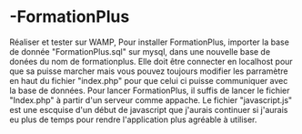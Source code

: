 # -FormationPlus

Réaliser et tester sur WAMP,
Pour installer FormationPlus, importer la base de donnée "FormationPlus.sql" sur mysql, dans une nouvelle base de donées du nom de formationplus. Elle doit être connecter en localhost pour que sa puisse marcher mais vous pouvez toujours modifier les parramètre en haut du fichier "index.php" pour que celui ci puisse communiquer avec la base de données.
Pour lancer FormationPlus, il suffis de lancer le fichier "Index.php" à partir d'un serveur comme appache.
Le fichier "javascript.js" est une escquise d'un début de javascript que j'aurais continuer si j'aurais eu plus de temps pour rendre l'application plus agréable à utiliser.
